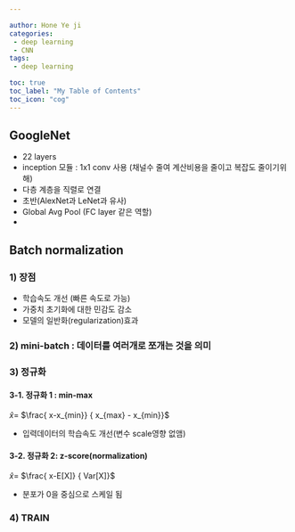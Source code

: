```yaml
---

author: Hone Ye ji
categories: 
 - deep learning
 - CNN 
tags: 
 - deep learning

toc: true
toc_label: "My Table of Contents"
toc_icon: "cog"
---
```

## GoogleNet
- 22 layers
- inception 모듈 : 1x1 conv 사용 (채널수 줄여 계산비용을 줄이고 복잡도 줄이기위해)
- 다층 계층을 직렬로 연결
- 초반(AlexNet과 LeNet과 유사)
- Global Avg Pool (FC layer 같은 역할)
-

## Batch normalization
### 1) 장점
- 학습속도 개선 (빠른 속도로 가능)
- 가중치 초기화에 대한 민감도 감소
- 모델의 일반화(regularization)효과

### 2) mini-batch : 데이터를 여러개로 쪼개는 것을 의미
### 3) 정규화
#### 3-1. 정규화 1 :  min-max
$\hat x =$ $\frac{ x-x_{min}} { x_{max} - x_{min}}$
- 입력데이터의 학습속도 개선(변수 scale영향 없앰)
#### 3-2. 정규화 2: z-score(normalization)
$\hat x =$ $\frac{ x-E[X]} { Var[X]}$
- 분포가 0을 중심으로 스케일 됨

### 4) TRAIN 

<!--stackedit_data:
eyJoaXN0b3J5IjpbLTk4NDk3NjUzMywtMTA3NDE3Njk4MiwtOT
A3MzA3MTgxXX0=
-->